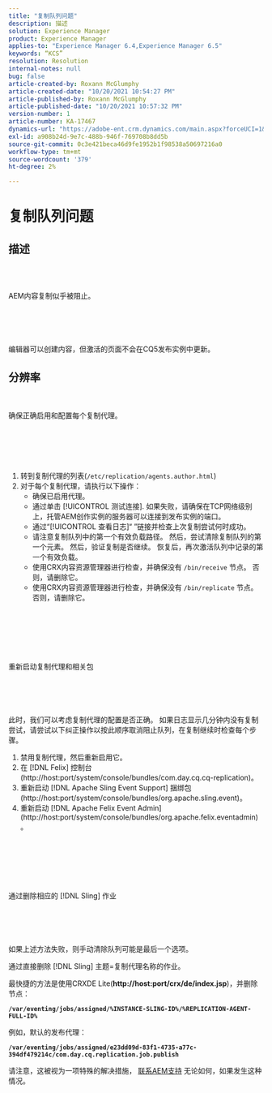 ```yaml
---
title: "复制队列问题"
description: 描述
solution: Experience Manager
product: Experience Manager
applies-to: "Experience Manager 6.4,Experience Manager 6.5"
keywords: “KCS”
resolution: Resolution
internal-notes: null
bug: false
article-created-by: Roxann McGlumphy
article-created-date: "10/20/2021 10:54:27 PM"
article-published-by: Roxann McGlumphy
article-published-date: "10/20/2021 10:57:32 PM"
version-number: 1
article-number: KA-17467
dynamics-url: "https://adobe-ent.crm.dynamics.com/main.aspx?forceUCI=1&pagetype=entityrecord&etn=knowledgearticle&id=a8df06aa-f831-ec11-b6e5-000d3a5ba97a"
exl-id: a908b24d-9e7c-488b-946f-769708b8dd5b
source-git-commit: 0c3e421beca46d9fe1952b1f98538a50697216a0
workflow-type: tm+mt
source-wordcount: '379'
ht-degree: 2%

---
```


# 复制队列问题

## 描述

<br><br><br>AEM内容复制似乎被阻止。<br><br><br><br><br><br>
编辑器可以创建内容，但激活的页面不会在CQ5发布实例中更新。


## 分辨率

<br><br>确保正确启用和配置每个复制代理。<br><br><br><br> <br><br>
1. 转到复制代理的列表(`/etc/replication/agents.author.html`)
2. 对于每个复制代理，请执行以下操作：
   - 确保已启用代理。
   - 通过单击 [!UICONTROL 测试连接]. 如果失败，请确保在TCP网络级别上，托管AEM创作实例的服务器可以连接到发布实例的端口。
   - 通过“[!UICONTROL 查看日志]“ ”链接并检查上次复制尝试何时成功。
   - 请注意复制队列中的第一个有效负载路径。 然后，尝试清除复制队列的第一个元素。 然后，验证复制是否继续。 恢复后，再次激活队列中记录的第一个有效负载。
   - 使用CRX内容资源管理器进行检查，并确保没有 `/bin/receive` 节点。 否则，请删除它。
   - 使用CRX内容资源管理器进行检查，并确保没有 `/bin/replicate` 节点。 否则，请删除它。

<br><br><br><br> <br><br>重新启动复制代理和相关包<br><br><br><br> <br><br>
此时，我们可以考虑复制代理的配置是否正确。 如果日志显示几分钟内没有复制尝试，请尝试以下纠正操作以按此顺序取消阻止队列，在复制继续时检查每个步骤。

1. 禁用复制代理，然后重新启用它。
2. 在 [!DNL Felix] 控制台(http://host:port/system/console/bundles/com.day.cq.cq-replication)。
3. 重新启动 [!DNL Apache Sling Event Support] 捆绑包(http://host:port/system/console/bundles/org.apache.sling.event)。
4. 重新启动 [!DNL Apache Felix Event Admin] (http://host:port/system/console/bundles/org.apache.felix.eventadmin)。

<br><br><br><br> <br><br>通过删除相应的 [!DNL Sling] 作业<br><br><br><br> <br><br>
如果上述方法失败，则手动清除队列可能是最后一个选项。

通过直接删除 [!DNL Sling] 主题=复制代理名称的作业。

最快捷的方法是使用CRXDE Lite(<b>http://host:port/crx/de/index.jsp</b>)，并删除节点：

<b>`/var/eventing/jobs/assigned/%INSTANCE-SLING-ID%/%REPLICATION-AGENT-FULL-ID%`</b>

例如，默认的发布代理：

<b>`/var/eventing/jobs/assigned/e23dd09d-83f1-4735-a77c-394df479214c/com.day.cq.replication.job.publish`</b>

请注意，这被视为一项特殊的解决措施， [联系AEM支持](https://helpx.adobe.com/cn/marketing-cloud/contact-support.html) 无论如何，如果发生这种情况。
